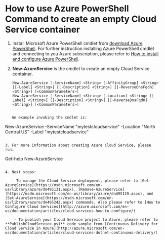 <properties 
   pageTitle="How to use Azure PowerShell Command to create an empty Cloud Service container" 
   description="This arthicle explains how to create Cloud Service container and perform Cloud Service related management operations using PowerShell script" 
   services="cloud-services" 
   documentationCenter=".net" 
   authors="cawaMS" 
   manager="" 
   editor=""/>

<tags
   ms.service="cloud-services"
   ms.devlang="dotnet"
   ms.topic="article"
   ms.tgt_pltfrm="powershell"
   ms.workload="na" 
   ms.date="02/20/2015"
   ms.author="cawa"/>

# How to use Azure PowerShell Command to create an empty Cloud Service container
1. Install Microsoft Azure PowerShell cmdlet from [download Azure PowerShell](http://go.microsoft.com/?linkid=9811175&clcid=0x409). For further instruction installing Azure PowerShell cmdlet and connecting to you Azure subscription, please refer to [How to install and configure Azure PowerShell](http://azure.microsoft.com/en-us/documentation/articles/install-configure-powershell/).

2. **New-AzureService** is the cmdlet to create an empty Cloud Service container. 

    ```
    New-AzureService [-ServiceName] <String> [-AffinityGroup] <String> [[-Label] <String>] [[-Description] <String>] [[-ReverseDnsFqdn] <String>] [<CommonParameters>] 
    New-AzureService [-ServiceName] <String> [-Location] <String> [[-Label] <String>] [[-Description] <String>] [[-ReverseDnsFqdn] <String>] [<CommonParameters>]
```

   An example invoking the cmdlet is: 
```
New-AzureService -ServiceName "mytestcloudservice" -Location "North Central US" -Label "mytestcloudservice"
```

3. For more information about creating Azure Cloud Service, please run: 
```
Get-help New-AzureService
```

4. Next steps:

   - To manage the Cloud Service deployment, please refer to [Get-AzureService](https://msdn.microsoft.com/en-us/library/azure/dn495131.aspx), [Remove-AzureService](https://msdn.microsoft.com/en-us/library/azure/dn495120.aspx), and [Set-AzureService](https://msdn.microsoft.com/en-us/library/azure/dn495242.aspx) commands. Also please refer to [How to Configure Cloud Services](http://azure.microsoft.com/en-us/documentation/articles/cloud-services-how-to-configure/)

    - To publish your Cloud Service project to Azure, please refer to **PublishCloudService.ps1** code sample from [Continuous Delivery for Cloud Service in Azure](http://azure.microsoft.com/en-us/documentation/articles/cloud-services-dotnet-continuous-delivery/)


    

